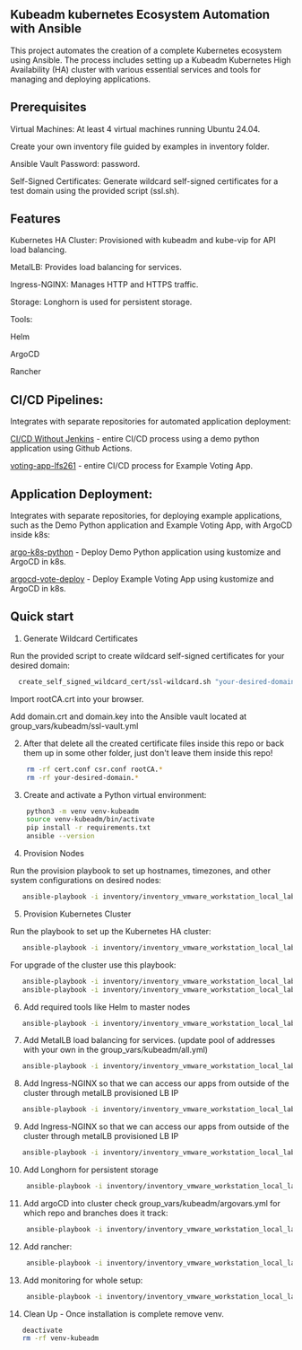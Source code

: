 ## Kubeadm kubernetes Ecosystem Automation with Ansible

This project automates the creation of a complete Kubernetes ecosystem using Ansible. 
The process includes setting up a Kubeadm Kubernetes High Availability (HA) cluster with various essential services and tools for managing and deploying applications.

## Prerequisites

Virtual Machines: At least 4 virtual machines running Ubuntu 24.04.

Create your own inventory file guided by examples in inventory folder.

Ansible Vault Password: password.

Self-Signed Certificates: Generate wildcard self-signed certificates for a test domain using the provided script (ssl.sh).

## Features

Kubernetes HA Cluster: Provisioned with kubeadm and kube-vip for API load balancing.

MetalLB: Provides load balancing for services.

Ingress-NGINX: Manages HTTP and HTTPS traffic.

Storage: Longhorn is used for persistent storage.

Tools:

Helm

ArgoCD

Rancher

## CI/CD Pipelines: 
Integrates with separate repositories for automated application deployment:

[CI/CD Without Jenkins](https://github.com/tinhutins/ci-cd-without-jenkins) - entire CI/CD process using a demo python application  using Github Actions.

[voting-app-lfs261](https://github.com/tinhutins/voting-app-lfs261) - entire CI/CD process for Example Voting App.

## Application Deployment:
Integrates with separate repositories, for deploying example applications, such as the Demo Python application and Example Voting App, with ArgoCD inside k8s:

[argo-k8s-python](https://github.com/tinhutins/argo-k8s-python) - Deploy Demo Python application using kustomize and ArgoCD in k8s.

[argocd-vote-deploy](https://github.com/tinhutins/argocd-vote-deploy) -  Deploy Example Voting App using kustomize and ArgoCD in k8s.


## Quick start
1. Generate Wildcard Certificates

Run the provided script to create wildcard self-signed certificates for your desired domain:
```bash
  create_self_signed_wildcard_cert/ssl-wildcard.sh "your-desired-domain"
```

Import rootCA.crt into your browser.

Add domain.crt and domain.key into the Ansible vault located at group_vars/kubeadm/ssl-vault.yml

2. After that delete all the created certificate files inside this repo or back them up in some other folder, just don't leave them inside this repo!
```bash
    rm -rf cert.conf csr.conf rootCA.*
    rm -rf your-desired-domain.*
```

3. Create and activate a Python virtual environment:
```bash
    python3 -m venv venv-kubeadm
    source venv-kubeadm/bin/activate
    pip install -r requirements.txt
    ansible --version
```

4. Provision Nodes

Run the provision playbook to set up hostnames, timezones, and other system configurations on desired nodes:
 ```bash
    ansible-playbook -i inventory/inventory_vmware_workstation_local_lab.ini  preinstall.yml --tags provision -kK --ask-vault-pass
```

5. Provision Kubernetes Cluster

Run the playbook to set up the Kubernetes HA cluster:
 ```bash
    ansible-playbook -i inventory/inventory_vmware_workstation_local_lab.ini  postinstall.yml --tags install_services_and_form_cluster --ask-vault-pass
```

For upgrade of the cluster use this playbook:
 ```bash
    ansible-playbook -i inventory/inventory_vmware_workstation_local_lab.ini  postinstall.yml --tags upgrade_control_plane_nodes --ask-vault-pass
    ansible-playbook -i inventory/inventory_vmware_workstation_local_lab.ini  postinstall.yml --tags upgrade_worker_nodes --ask-vault-pass
```

6. Add required tools like Helm to master nodes

 ```bash
    ansible-playbook -i inventory/inventory_vmware_workstation_local_lab.ini  postinstall.yml --tags install_tools --ask-vault-pass
```

7. Add MetalLB load balancing for services.  (update pool of addresses with your own in the group_vars/kubeadm/all.yml)

 ```bash
    ansible-playbook -i inventory/inventory_vmware_workstation_local_lab.ini  postinstall.yml --tags install_metallb --ask-vault-pass
```

8. Add Ingress-NGINX so that we can access our apps from outside of the cluster through metalLB provisioned LB IP
 ```bash
    ansible-playbook -i inventory/inventory_vmware_workstation_local_lab.ini  postinstall.yml --tags install_nginx_controller --ask-vault-pass
```

9. Add Ingress-NGINX so that we can access our apps from outside of the cluster through metalLB provisioned LB IP
 ```bash
    ansible-playbook -i inventory/inventory_vmware_workstation_local_lab.ini  postinstall.yml --tags install_nginx_controller --ask-vault-pass
```

10. Add Longhorn for persistent storage
```bash
    ansible-playbook -i inventory/inventory_vmware_workstation_local_lab.ini  postinstall.yml --tags install_longhorn --ask-vault-pass
```

11. Add argoCD into cluster check group_vars/kubeadm/argovars.yml for which repo and branches does it track:
```bash
    ansible-playbook -i inventory/inventory_vmware_workstation_local_lab.ini  postinstall.yml --tags install_argocd --ask-vault-pass
```

12. Add rancher:
```bash
    ansible-playbook -i inventory/inventory_vmware_workstation_local_lab.ini  postinstall.yml --tags install_rancher --ask-vault-pass
```

13. Add monitoring for whole setup:
```bash
    ansible-playbook -i inventory/inventory_vmware_workstation_local_lab.ini  postinstall.yml --tags install_k8s_prometheus_grafana_loki --ask-vault-pass
```

14. Clean Up - Once installation is complete remove venv.
```bash
   deactivate
   rm -rf venv-kubeadm
```